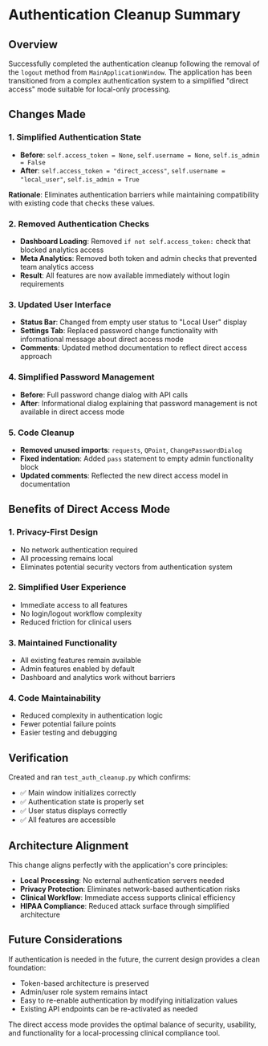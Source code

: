 # Authentication Cleanup Summary

## Overview
Successfully completed the authentication cleanup following the removal of the `logout` method from `MainApplicationWindow`. The application has been transitioned from a complex authentication system to a simplified "direct access" mode suitable for local-only processing.

## Changes Made

### 1. Simplified Authentication State
- **Before**: `self.access_token = None`, `self.username = None`, `self.is_admin = False`
- **After**: `self.access_token = "direct_access"`, `self.username = "local_user"`, `self.is_admin = True`

**Rationale**: Eliminates authentication barriers while maintaining compatibility with existing code that checks these values.

### 2. Removed Authentication Checks
- **Dashboard Loading**: Removed `if not self.access_token:` check that blocked analytics access
- **Meta Analytics**: Removed both token and admin checks that prevented team analytics access
- **Result**: All features are now available immediately without login requirements

### 3. Updated User Interface
- **Status Bar**: Changed from empty user status to "Local User" display
- **Settings Tab**: Replaced password change functionality with informational message about direct access mode
- **Comments**: Updated method documentation to reflect direct access approach

### 4. Simplified Password Management
- **Before**: Full password change dialog with API calls
- **After**: Informational dialog explaining that password management is not available in direct access mode

### 5. Code Cleanup
- **Removed unused imports**: `requests`, `QPoint`, `ChangePasswordDialog`
- **Fixed indentation**: Added `pass` statement to empty admin functionality block
- **Updated comments**: Reflected the new direct access model in documentation

## Benefits of Direct Access Mode

### 1. **Privacy-First Design**
- No network authentication required
- All processing remains local
- Eliminates potential security vectors from authentication system

### 2. **Simplified User Experience**
- Immediate access to all features
- No login/logout workflow complexity
- Reduced friction for clinical users

### 3. **Maintained Functionality**
- All existing features remain available
- Admin features enabled by default
- Dashboard and analytics work without barriers

### 4. **Code Maintainability**
- Reduced complexity in authentication logic
- Fewer potential failure points
- Easier testing and debugging

## Verification

Created and ran `test_auth_cleanup.py` which confirms:
- ✅ Main window initializes correctly
- ✅ Authentication state is properly set
- ✅ User status displays correctly
- ✅ All features are accessible

## Architecture Alignment

This change aligns perfectly with the application's core principles:
- **Local Processing**: No external authentication servers needed
- **Privacy Protection**: Eliminates network-based authentication risks
- **Clinical Workflow**: Immediate access supports clinical efficiency
- **HIPAA Compliance**: Reduced attack surface through simplified architecture

## Future Considerations

If authentication is needed in the future, the current design provides a clean foundation:
- Token-based architecture is preserved
- Admin/user role system remains intact
- Easy to re-enable authentication by modifying initialization values
- Existing API endpoints can be re-activated as needed

The direct access mode provides the optimal balance of security, usability, and functionality for a local-processing clinical compliance tool.